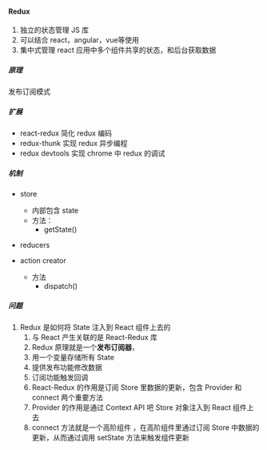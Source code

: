 #### Redux

1. 独立的状态管理 JS 库
2. 可以结合 react，angular，vue等使用
3. 集中式管理 react 应用中多个组件共享的状态，和后台获取数据



##### 原理

发布订阅模式



##### 扩展

- react-redux 简化 redux 编码
- redux-thunk 实现 redux 异步编程
- redux devtools 实现 chrome 中 redux 的调试





##### 机制

- store
  - 内部包含 state
  - 方法：
    - getState()

- reducers

- action creator
  - 方法
    - dispatch()







##### 问题

1. Redux 是如何将 State 注入到 React 组件上去的
   1.  与 React 产生关联的是 React-Redux 库
   2.  Redux 原理就是一个**发布订阅器**，
      1. 用一个变量存储所有 State
      2. 提供发布功能修改数据
      3. 订阅功能触发回调
   3. React-Redux 的作用是订阅 Store 里数据的更新，包含 Provider 和 connect 两个重要方法
   4. Provider 的作用是通过 Context API 吧 Store 对象注入到 React 组件上去
   5. connect 方法就是一个高阶组件 ，在高阶组件里通过订阅 Store 中数据的更新，从而通过调用 setState 方法来触发组件更新

